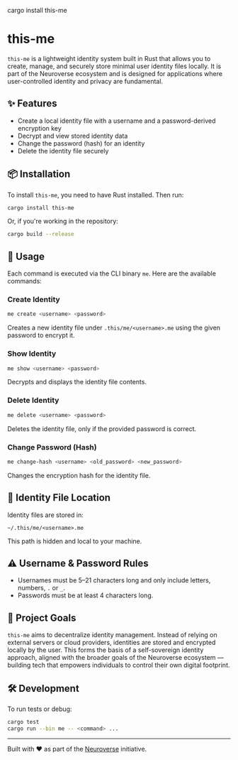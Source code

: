 cargo install this-me
# this-me

`this-me` is a lightweight identity system built in Rust that allows you to create, manage, and securely store minimal user identity files locally. It is part of the Neuroverse ecosystem and is designed for applications where user-controlled identity and privacy are fundamental.

## ✨ Features
- Create a local identity file with a username and a password-derived encryption key
- Decrypt and view stored identity data
- Change the password (hash) for an identity
- Delete the identity file securely

## 📦 Installation
To install `this-me`, you need to have Rust installed. Then run:

```bash
cargo install this-me
```

Or, if you're working in the repository:
```bash
cargo build --release
```

## 🚀 Usage
Each command is executed via the CLI binary `me`. Here are the available commands:

### Create Identity
```bash
me create <username> <password>
```
Creates a new identity file under `.this/me/<username>.me` using the given password to encrypt it.

### Show Identity
```bash
me show <username> <password>
```
Decrypts and displays the identity file contents.

### Delete Identity
```bash
me delete <username> <password>
```
Deletes the identity file, only if the provided password is correct.

### Change Password (Hash)
```bash
me change-hash <username> <old_password> <new_password>
```
Changes the encryption hash for the identity file.

## 📂 Identity File Location
Identity files are stored in:
```
~/.this/me/<username>.me
```
This path is hidden and local to your machine.

## ⚠️ Username & Password Rules
- Usernames must be 5–21 characters long and only include letters, numbers, `.` or `_`.
- Passwords must be at least 4 characters long.

## 🧠 Project Goals
`this-me` aims to decentralize identity management. Instead of relying on external servers or cloud providers, identities are stored and encrypted locally by the user. This forms the basis of a self-sovereign identity approach, aligned with the broader goals of the Neuroverse ecosystem — building tech that empowers individuals to control their own digital footprint.

## 🛠 Development
To run tests or debug:

```bash
cargo test
cargo run --bin me -- <command> ...
```

---

Built with ❤️ as part of the [Neuroverse](https://neurons.me) initiative.